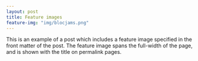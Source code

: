 ```yaml
---
layout: post
title: Feature images
feature-img: "img/blocjams.png"
---
```

This is an example of a post which includes a feature image specified in the front matter of the post. The feature image spans the full-width of the page, and is shown with the title on permalink pages.
